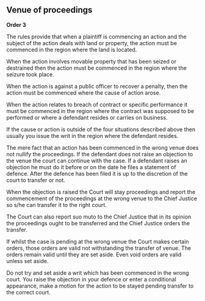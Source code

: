 
## Venue of proceedings 

**Order 3**

The rules provide that when a plaintiff is commencing an action and the subject of the action deals with land or property, the action must be commenced in the region where the land is located. 

When the action involves movable property that has been seized or destrained then the action must be commenced in the region where the seizure took place. 

When the action is against a public officer to recover a penalty, then the action must be commenced where the cause of action arose.

When the action relates to breach of contract or specific performance it must be commenced in the region where the contract was supposed to be performed or where a defendant resides or carries on business.

If the  cause or action is outside of the four situations described above then usually you issue the writ in the region where the defendant resides.

The mere fact that an action has been commenced in the wrong venue does not nullify the proceedings. If the defendant does not raise an objection to the venue the court can continue with the case. If a defendant raises an objection he must do it before or on the date he files a statement of defence. After the defence has been filed it is up to the discretion of the court to transfer or not.

When the objection is raised the Court will stay proceedings and report the commencement of the proceedings at the wrong venue to the Chief Justice so s/he can transfer it to the right court. 

The Court can also report suo muto to the Chief Justice that in its opinion the proceedings ought to be transferred and the Chief Justice orders the transfer. 

If whilst the case is pending at the wrong venue the Court makes certain orders, those orders are valid not withstanding the transfer of venue. The orders remain valid until they are set aside.  Even void orders are valid unless set aside. 

Do not try and set aside a writ which has been commenced in the wrong court. You raise the objection in your defence or enter a conditional appearance, make a motion for the action to be stayed pending transfer to the correct court.